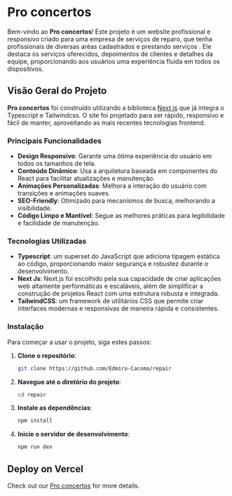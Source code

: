 
# Pro concertos

Bem-vindo ao **Pro concertos**! Este projeto é um website profissional e responsivo criado para uma empresa de serviços de reparo, que tenha profissionais de diversas aréas cadastrados e prestando serviços . Ele destaca os serviços oferecidos, depoimentos de clientes e detalhes da equipe, proporcionando aos usuários uma experiência fluida em todos os dispositivos.

## Visão Geral do Projeto

**Pro concertos** foi construído utilizando a biblioteca [Next js](https://nextjs.org/docs) que já integra o Typescript e Tailwindcss. O site foi projetado para ser rápido, responsivo e fácil de manter, aproveitando as mais recentes tecnologias frontend.

### Principais Funcionalidades

- **Design Responsivo**: Garante uma ótima experiência do usuário em todos os tamanhos de tela.
- **Conteúdo Dinâmico**: Usa a arquitetura baseada em componentes do React para facilitar atualizações e manutenção.
- **Animações Personalizadas**: Melhora a interação do usuário com transições e animações suaves.
- **SEO-Friendly**: Otimizado para mecanismos de busca, melhorando a visibilidade.
- **Código Limpo e Mantível**: Segue as melhores práticas para legibilidade e facilidade de manutenção.

### Tecnologias Utilizadas

- **Typescript**: um superset do JavaScript que adiciona tipagem estática ao código, proporcionando maior segurança e robustez durante o desenvolvimento.
- **Next Js**: Next.js foi escolhido pela sua capacidade de criar aplicações web altamente performáticas e escaláveis, além de simplificar a construção de projetos React com uma estrutura robusta e integrada.
- **TailwindCSS**:  um framework de utilitários CSS que permite criar interfaces modernas e responsivas de maneira rápida e consistentes.


### Instalação

Para começar a usar o projeto, siga estes passos:

1. **Clone o repositório**:
   ```bash
   git clone https://github.com/Edmiro-Cacoma/repair
2. **Navegue até o diretório do projeto**:
   ```bash
   cd repair
3. **Instale as dependências**:
    ```bash
   npm install
4. **Inicie o servidor de desenvolvimento**:
     ```bash
   npm run dev

## Deploy on Vercel

Check out our [Pro concertos](https://repair-b2dy14vk1-edmirocacomas-projects.vercel.app/) for more details.
